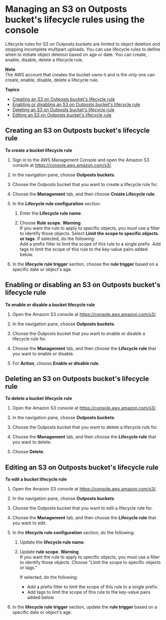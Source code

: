 # Managing an S3 on Outposts bucket's lifecycle rules using the console<a name="s3-outposts-bucket-lifecycle"></a>

Lifecycle rules for S3 on Outposts buckets are limited to object deletion and stopping incomplete multipart uploads\. You can use lifecycle rules to define when to initiate object deletion based on age or date\. You can create, enable, disable, delete a lifecycle rule\.

**Note**  
The AWS account that creates the bucket owns it and is the only one can create, enable, disable, delete a lifecycle rule\.

**Topics**
+ [Creating an S3 on Outposts bucket's lifecycle rule](#s3-outposts-bucket-create-lifecycle)
+ [Enabling or disabling an S3 on Outposts bucket's lifecycle rule](#s3-outposts-bucket-enable-lifecycle)
+ [Deleting an S3 on Outposts bucket's lifecycle rule](#s3-outposts-bucket-delete-lifecycle)
+ [Editing an S3 on Outposts bucket's lifecycle rule](#s3-outposts-bucket-edit-lifecycle)

## Creating an S3 on Outposts bucket's lifecycle rule<a name="s3-outposts-bucket-create-lifecycle"></a>

**To create a bucket lifecycle rule**

1. Sign in to the AWS Management Console and open the Amazon S3 console at [https://console\.aws\.amazon\.com/s3/](https://console.aws.amazon.com/s3/)\.

1. In the navigation pane, choose **Outposts buckets**\.

1. Choose the Outposts bucket that you want to create a lifecycle rule for\.

1. Choose the **Management** tab, and then choose **Create Lifecycle rule**\.

1. In the **Lifecycle rule configuration** section:

   1. Enter the **Lifecycle rule name**\.

   1. Choose **Rule scope**\.
**Warning**  
If you want the rule to apply to specific objects, you must use a filter to identify those objects\. Select **Limit the scope to specific objects or tags**\. If selected, do the following:  
Add a prefix filter to limit the scope of this rule to a single prefix\.
Add tags to limit the scope of this rule to the key\-value pairs added below\.

1. In the **lifecycle rule trigger** section, choose the **rule trigger** based on a specific date or object's age\.

## Enabling or disabling an S3 on Outposts bucket's lifecycle rule<a name="s3-outposts-bucket-enable-lifecycle"></a>

**To enable or disable a bucket lifecycle rule**

1. Open the Amazon S3 console at [https://console\.aws\.amazon\.com/s3/](https://console.aws.amazon.com/s3/)\.

1. In the navigation pane, choose **Outposts buckets**\.

1. Choose the Outposts bucket that you want to enable or disable a lifecycle rule for\.

1. Choose the **Management** tab, and then choose the **Lifecycle rule** that you want to enable or disable\.

1. For **Action**, choose **Enable or disable rule**\.

## Deleting an S3 on Outposts bucket's lifecycle rule<a name="s3-outposts-bucket-delete-lifecycle"></a>

**To delete a bucket lifecycle rule**

1. Open the Amazon S3 console at [https://console\.aws\.amazon\.com/s3/](https://console.aws.amazon.com/s3/)\.

1. In the navigation pane, choose **Outposts buckets**\.

1. Choose the Outposts bucket that you want to delete a lifecycle rule for\.

1. Choose the **Management** tab, and then choose the **Lifecycle rule** that you want to delete\.

1. Choose **Delete**\.

## Editing an S3 on Outposts bucket's lifecycle rule<a name="s3-outposts-bucket-edit-lifecycle"></a>

**To edit a bucket lifecycle rule**

1. Open the Amazon S3 console at [https://console\.aws\.amazon\.com/s3/](https://console.aws.amazon.com/s3/)\.

1. In the navigation pane, choose **Outposts buckets**\.

1. Choose the Outposts bucket that you want to edit a lifecycle rule for\.

1. Choose the **Management** tab, and then choose the **Lifecycle rule** that you want to edit\.

1. In the **lifecycle rule configuration** section, do the following:

   1. Update the **lifecycle rule name**\.

   1. Update **rule scope**\.
**Warning**  
If you want the rule to apply to specific objects, you must use a filter to identify those objects\. Choose "Limit the scope to specific objects or tags\."

      If selected, do the following:
      + Add a prefix filter to limit the scope of this rule to a single prefix\.
      + Add tags to limit the scope of this rule to the key\-value pairs added below\.

1. In the **lifecycle rule trigger** section, update the **rule trigger** based on a specific date or object's age\.